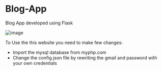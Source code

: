 # Blog-App

Blog App developed using Flask

![image](https://user-images.githubusercontent.com/87338055/146002976-af41f9d6-5473-48bf-bc35-3e3cc974a5ab.png)

To Use the this website you need to make few changes:
- Import the mysql database from myphp.com
- Change the config.json file by rewriting the gmail and password with your own credentials
